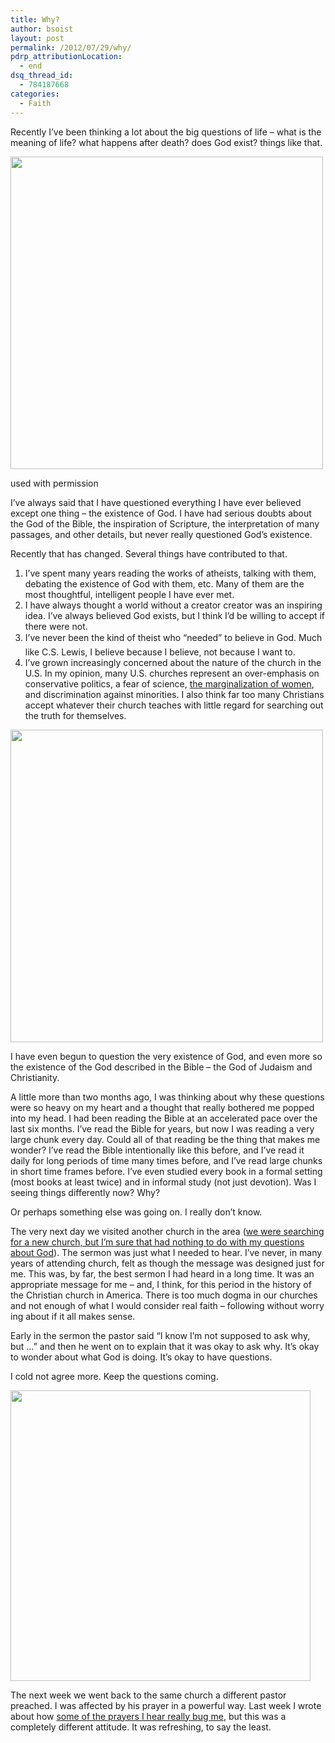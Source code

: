 ```yaml
---
title: Why?
author: bsoist
layout: post
permalink: /2012/07/29/why/
pdrp_attributionLocation:
  - end
dsq_thread_id:
  - 784187668
categories:
  - Faith
---
```

Recently I&#8217;ve been thinking a lot about the big questions of life &#8211; what is the meaning of life? what happens after death? does God exist? things like that.

<div id="attachment_5593" class="wp-caption aligncenter" style="width: 510px">
  <a href="http://www.nakedpastor.com/2012/05/17/are-you-a-spiritual-refugee/"><img class="size-full wp-image-5593" title="refugee-questions1" alt="" src="http://media.soistmann.com/oped/wp-content/uploads/2012/06/refugee-questions1.jpeg" width="500" height="500" /></a>
  
  <p class="wp-caption-text">
    used with permission
  </p>
</div>

I&#8217;ve always said that I have questioned everything I have ever believed except one thing &#8211; the existence of God. I have had serious doubts about the God of the Bible, the inspiration of Scripture, the interpretation of many passages, and other details, but never really questioned God&#8217;s existence.

Recently that has changed. Several things have contributed to that.

  1. I&#8217;ve spent many years reading the works of atheists, talking with them, debating the existence of God with them, etc. Many of them are the most thoughtful, intelligent people I have ever met.
  2. I have always thought a world without a creator creator was an inspiring idea. I&#8217;ve always believed God exists, but I think I&#8217;d be willing to accept if there were not.
  3. I&#8217;ve never been the kind of theist who &#8220;needed&#8221; to believe in God. Much like C.S. Lewis, I believe because I believe, not because I want to.
  4. I&#8217;ve grown increasingly concerned about the nature of the church in the U.S. In my opinion, many U.S. churches represent an over-emphasis on conservative politics, a fear of science, [the marginalization of women][1], and discrimination against minorities. I also think far too many Christians accept whatever their church teaches with little regard for searching out the truth for themselves.

[<img class="aligncenter size-full wp-image-5588" title="just-believe" alt="" src="http://media.soistmann.com/oped/wp-content/uploads/2012/06/just-believe.jpeg" width="500" height="500" />][2]

I have even begun to question the very existence of God, and even more so the existence of the God described in the Bible &#8211; the God of Judaism and Christianity.

A little more than two months ago, I was thinking about why these questions were so heavy on my heart and a thought that really bothered me popped into my head. I had been reading the Bible at an accelerated pace over the last six months. I&#8217;ve read the Bible for years, but now I was reading a very large chunk every day. Could all of that reading be the thing that makes me wonder? I&#8217;ve read the Bible intentionally like this before, and I&#8217;ve read it daily for long periods of time many times before, and I&#8217;ve read large chunks in short time frames before. I&#8217;ve even studied every book in a formal setting (most books at least twice) and in informal study (not just devotion). Was I seeing things differently now? Why?

Or perhaps something else was going on. I really don&#8217;t know.

The very next day we visited another church in the area ([we were searching for a new church, but I&#8217;m sure that had nothing to do with my questions about God][3]). The sermon was just what I needed to hear. I&#8217;ve never, in many years of attending church, felt as though the message was designed just for me. This was, by far, the best sermon I had heard in a long time. It was an appropriate message for me &#8211; and, I think, for this period in the history of the Christian church in America. There is too much dogma in our churches and not enough of what I would consider real faith &#8211; following without worry ing about if it all makes sense.

Early in the sermon the pastor said &#8220;I know I&#8217;m not supposed to ask why, but &#8230;&#8221; and then he went on to explain that it was okay to ask why. It&#8217;s okay to wonder about what God is doing. It&#8217;s okay to have questions.

I cold not agree more. Keep the questions coming.

[<img class="aligncenter size-full wp-image-5589" title="death-bed-confession" alt="" src="http://media.soistmann.com/oped/wp-content/uploads/2012/06/death-bed-confession.jpeg" width="480" height="465" />][4]

The next week we went back to the same church a different pastor preached. I was affected by his prayer in a powerful way. Last week I wrote about how [some of the prayers I hear really bug me][5], but this was a completely different attitude. It was refreshing, to say the least.

 [1]: http://www.flickr.com/photos/haywardart/5633755737/in/photostream
 [2]: http://www.nakedpastor.com/2012/06/12/dont-think-just-believe/
 [3]: http://whsjr.soistmann.com/oped/2012/07/08/a-new-place-to-rejoice/
 [4]: http://www.nakedpastor.com/2011/10/03/deathbed-confession/
 [5]: http://whsjr.soistmann.com/oped/2012/07/22/may-your-words-be-my-words/